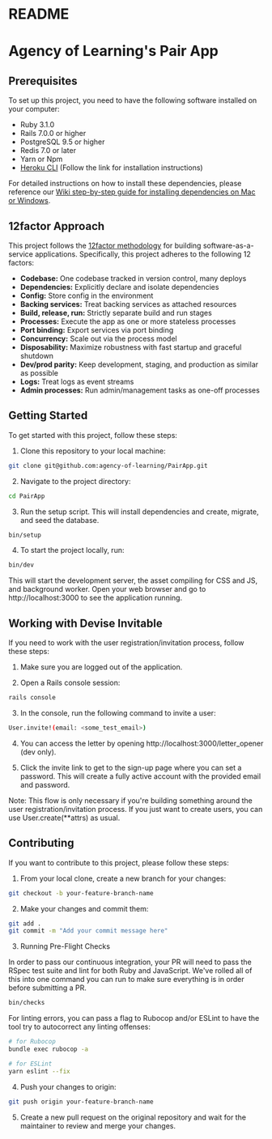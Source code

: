 # README

# Agency of Learning's Pair App

## Prerequisites

To set up this project, you need to have the following software installed on your computer:

- Ruby 3.1.0
- Rails 7.0.0 or higher
- PostgreSQL 9.5 or higher
- Redis 7.0 or later
- Yarn or Npm
- [Heroku CLI](https://devcenter.heroku.com/articles/heroku-cli) (Follow the link for installation instructions)

For detailed instructions on how to install these dependencies, please reference our [Wiki step-by-step guide for installing dependencies on Mac or Windows](https://github.com/agency-of-learning/PairApp/wiki/Step%E2%80%90by%E2%80%90step-instructions-to-install-the-dependencies-of-our-application).
## 12factor Approach

This project follows the [12factor methodology](https://12factor.net/) for building software-as-a-service applications. Specifically, this project adheres to the following 12 factors:

- **Codebase:** One codebase tracked in version control, many deploys
- **Dependencies:** Explicitly declare and isolate dependencies
- **Config:** Store config in the environment
- **Backing services:** Treat backing services as attached resources
- **Build, release, run:** Strictly separate build and run stages
- **Processes:** Execute the app as one or more stateless processes
- **Port binding:** Export services via port binding
- **Concurrency:** Scale out via the process model
- **Disposability:** Maximize robustness with fast startup and graceful shutdown
- **Dev/prod parity:** Keep development, staging, and production as similar as possible
- **Logs:** Treat logs as event streams
- **Admin processes:** Run admin/management tasks as one-off processes

## Getting Started

To get started with this project, follow these steps:

1. Clone this repository to your local machine:

```bash
git clone git@github.com:agency-of-learning/PairApp.git
```

2. Navigate to the project directory:

```bash
cd PairApp
```

3. Run the setup script. This will install dependencies and create, migrate, and seed the database.

```bash
bin/setup
```

4. To start the project locally, run:

```bash
bin/dev
```

This will start the development server, the asset compiling for CSS and JS, and background worker. Open your web browser and go to http://localhost:3000 to see the application running.

## Working with Devise Invitable

If you need to work with the user registration/invitation process, follow these steps:

1. Make sure you are logged out of the application.

2. Open a Rails console session:

```bash
rails console
```

3. In the console, run the following command to invite a user:

```bash
User.invite!(email: <some_test_email>)
```

4. You can access the letter by opening http://localhost:3000/letter_opener (dev only).

5. Click the invite link to get to the sign-up page where you can set a password. This will create a fully active account with the provided email and password.

Note: This flow is only necessary if you're building something around the user registration/invitation process. If you just want to create users, you can use User.create(\*\*attrs) as usual.

## Contributing

If you want to contribute to this project, please follow these steps:

1. From your local clone, create a new branch for your changes:

```bash
git checkout -b your-feature-branch-name
```

2. Make your changes and commit them:

```bash
git add .
git commit -m "Add your commit message here"
```

3. Running Pre-Flight Checks

In order to pass our continuous integration, your PR will need to pass the RSpec test suite and lint for both Ruby and JavaScript. We've rolled all of this into one command you can run to make sure everything is in order before submitting a PR.

```bash
bin/checks
```

For linting errors, you can pass a flag to Rubocop and/or ESLint to have the tool try to autocorrect any linting offenses:

```bash
# for Rubocop
bundle exec rubocop -a

# for ESLint
yarn eslint --fix
```

4. Push your changes to origin:

```bash
git push origin your-feature-branch-name
```

5. Create a new pull request on the original repository and wait for the maintainer to review and merge your changes.
